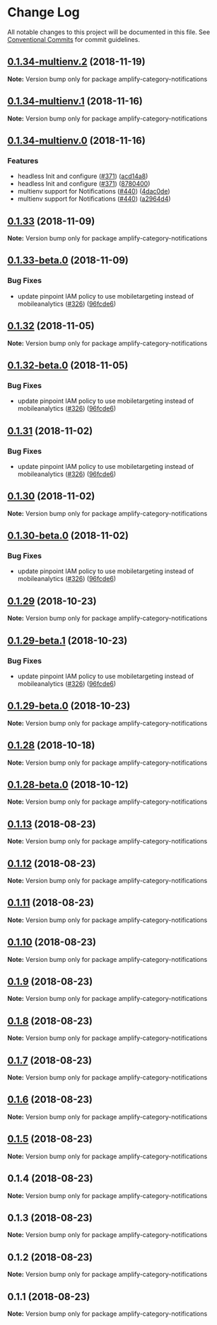 # Change Log

All notable changes to this project will be documented in this file.
See [Conventional Commits](https://conventionalcommits.org) for commit guidelines.

<a name="0.1.34-multienv.2"></a>
## [0.1.34-multienv.2](https://github.com/aws-amplify/amplify-cli/compare/amplify-category-notifications@0.1.34-multienv.1...amplify-category-notifications@0.1.34-multienv.2) (2018-11-19)




**Note:** Version bump only for package amplify-category-notifications

<a name="0.1.34-multienv.1"></a>
## [0.1.34-multienv.1](https://github.com/aws-amplify/amplify-cli/compare/amplify-category-notifications@0.1.34-multienv.0...amplify-category-notifications@0.1.34-multienv.1) (2018-11-16)




**Note:** Version bump only for package amplify-category-notifications

<a name="0.1.34-multienv.0"></a>
## [0.1.34-multienv.0](https://github.com/aws-amplify/amplify-cli/compare/amplify-category-notifications@0.1.33...amplify-category-notifications@0.1.34-multienv.0) (2018-11-16)


### Features

* headless Init and configure ([#371](https://github.com/aws-amplify/amplify-cli/issues/371)) ([acd14a8](https://github.com/aws-amplify/amplify-cli/commit/acd14a8))
* headless Init and configure ([#371](https://github.com/aws-amplify/amplify-cli/issues/371)) ([8780400](https://github.com/aws-amplify/amplify-cli/commit/8780400))
* multienv support for Notifications ([#440](https://github.com/aws-amplify/amplify-cli/issues/440)) ([4dac0de](https://github.com/aws-amplify/amplify-cli/commit/4dac0de))
* multienv support for Notifications ([#440](https://github.com/aws-amplify/amplify-cli/issues/440)) ([a2964d4](https://github.com/aws-amplify/amplify-cli/commit/a2964d4))




<a name="0.1.33"></a>
## [0.1.33](https://github.com/aws-amplify/amplify-cli/compare/amplify-category-notifications@0.1.33-beta.0...amplify-category-notifications@0.1.33) (2018-11-09)




**Note:** Version bump only for package amplify-category-notifications

<a name="0.1.33-beta.0"></a>
## [0.1.33-beta.0](https://github.com/aws-amplify/amplify-cli/compare/amplify-category-notifications@0.1.13...amplify-category-notifications@0.1.33-beta.0) (2018-11-09)


### Bug Fixes

* update pinpoint IAM policy to use mobiletargeting instead of mobileanalytics ([#326](https://github.com/aws-amplify/amplify-cli/issues/326)) ([96fcde6](https://github.com/aws-amplify/amplify-cli/commit/96fcde6))




<a name="0.1.32"></a>
## [0.1.32](https://github.com/aws-amplify/amplify-cli/compare/amplify-category-notifications@0.1.32-beta.0...amplify-category-notifications@0.1.32) (2018-11-05)




**Note:** Version bump only for package amplify-category-notifications

<a name="0.1.32-beta.0"></a>
## [0.1.32-beta.0](https://github.com/aws-amplify/amplify-cli/compare/amplify-category-notifications@0.1.13...amplify-category-notifications@0.1.32-beta.0) (2018-11-05)


### Bug Fixes

* update pinpoint IAM policy to use mobiletargeting instead of mobileanalytics ([#326](https://github.com/aws-amplify/amplify-cli/issues/326)) ([96fcde6](https://github.com/aws-amplify/amplify-cli/commit/96fcde6))




<a name="0.1.31"></a>
## [0.1.31](https://github.com/aws-amplify/amplify-cli/compare/amplify-category-notifications@0.1.13...amplify-category-notifications@0.1.31) (2018-11-02)


### Bug Fixes

* update pinpoint IAM policy to use mobiletargeting instead of mobileanalytics ([#326](https://github.com/aws-amplify/amplify-cli/issues/326)) ([96fcde6](https://github.com/aws-amplify/amplify-cli/commit/96fcde6))




<a name="0.1.30"></a>
## [0.1.30](https://github.com/aws-amplify/amplify-cli/compare/amplify-category-notifications@0.1.30-beta.0...amplify-category-notifications@0.1.30) (2018-11-02)




**Note:** Version bump only for package amplify-category-notifications

<a name="0.1.30-beta.0"></a>
## [0.1.30-beta.0](https://github.com/aws-amplify/amplify-cli/compare/amplify-category-notifications@0.1.13...amplify-category-notifications@0.1.30-beta.0) (2018-11-02)


### Bug Fixes

* update pinpoint IAM policy to use mobiletargeting instead of mobileanalytics ([#326](https://github.com/aws-amplify/amplify-cli/issues/326)) ([96fcde6](https://github.com/aws-amplify/amplify-cli/commit/96fcde6))




<a name="0.1.29"></a>
## [0.1.29](https://github.com/aws-amplify/amplify-cli/compare/amplify-category-notifications@0.1.29-beta.1...amplify-category-notifications@0.1.29) (2018-10-23)




**Note:** Version bump only for package amplify-category-notifications

<a name="0.1.29-beta.1"></a>
## [0.1.29-beta.1](https://github.com/aws-amplify/amplify-cli/compare/amplify-category-notifications@0.1.29-beta.0...amplify-category-notifications@0.1.29-beta.1) (2018-10-23)


### Bug Fixes

* update pinpoint IAM policy to use mobiletargeting instead of mobileanalytics ([#326](https://github.com/aws-amplify/amplify-cli/issues/326)) ([96fcde6](https://github.com/aws-amplify/amplify-cli/commit/96fcde6))




<a name="0.1.29-beta.0"></a>
## [0.1.29-beta.0](https://github.com/aws-amplify/amplify-cli/compare/amplify-category-notifications@0.1.13...amplify-category-notifications@0.1.29-beta.0) (2018-10-23)




**Note:** Version bump only for package amplify-category-notifications

<a name="0.1.28"></a>
## [0.1.28](https://github.com/aws-amplify/amplify-cli/compare/amplify-category-notifications@0.1.28-beta.0...amplify-category-notifications@0.1.28) (2018-10-18)




**Note:** Version bump only for package amplify-category-notifications

<a name="0.1.28-beta.0"></a>
## [0.1.28-beta.0](https://github.com/aws-amplify/amplify-cli/compare/amplify-category-notifications@0.1.13...amplify-category-notifications@0.1.28-beta.0) (2018-10-12)




**Note:** Version bump only for package amplify-category-notifications

<a name="0.1.13"></a>
## [0.1.13](https://github.com/aws-amplify/amplify-cli/compare/amplify-category-notifications@0.1.12...amplify-category-notifications@0.1.13) (2018-08-23)




**Note:** Version bump only for package amplify-category-notifications

<a name="0.1.12"></a>
## [0.1.12](https://github.com/aws-amplify/amplify-cli/compare/amplify-category-notifications@0.1.11...amplify-category-notifications@0.1.12) (2018-08-23)




**Note:** Version bump only for package amplify-category-notifications

<a name="0.1.11"></a>
## [0.1.11](https://github.com/aws-amplify/amplify-cli/compare/amplify-category-notifications@0.1.9...amplify-category-notifications@0.1.11) (2018-08-23)




**Note:** Version bump only for package amplify-category-notifications

<a name="0.1.10"></a>
## [0.1.10](https://github.com/aws-amplify/amplify-cli/compare/amplify-category-notifications@0.1.9...amplify-category-notifications@0.1.10) (2018-08-23)




**Note:** Version bump only for package amplify-category-notifications

<a name="0.1.9"></a>
## [0.1.9](https://github.com/aws-amplify/amplify-cli/compare/amplify-category-notifications@0.1.8...amplify-category-notifications@0.1.9) (2018-08-23)




**Note:** Version bump only for package amplify-category-notifications

<a name="0.1.8"></a>
## [0.1.8](https://github.com/aws-amplify/amplify-cli/compare/amplify-category-notifications@0.1.7...amplify-category-notifications@0.1.8) (2018-08-23)




**Note:** Version bump only for package amplify-category-notifications

<a name="0.1.7"></a>
## [0.1.7](https://github.com/aws-amplify/amplify-cli/compare/amplify-category-notifications@0.1.6...amplify-category-notifications@0.1.7) (2018-08-23)




**Note:** Version bump only for package amplify-category-notifications

<a name="0.1.6"></a>
## [0.1.6](https://github.com/aws-amplify/amplify-cli/compare/amplify-category-notifications@0.1.5...amplify-category-notifications@0.1.6) (2018-08-23)




**Note:** Version bump only for package amplify-category-notifications

<a name="0.1.5"></a>
## [0.1.5](https://github.com/aws-amplify/amplify-cli/compare/amplify-category-notifications@0.1.4...amplify-category-notifications@0.1.5) (2018-08-23)




**Note:** Version bump only for package amplify-category-notifications

<a name="0.1.4"></a>
## 0.1.4 (2018-08-23)




**Note:** Version bump only for package amplify-category-notifications

<a name="0.1.3"></a>
## 0.1.3 (2018-08-23)




**Note:** Version bump only for package amplify-category-notifications

<a name="0.1.2"></a>
## 0.1.2 (2018-08-23)




**Note:** Version bump only for package amplify-category-notifications

<a name="0.1.1"></a>
## 0.1.1 (2018-08-23)




**Note:** Version bump only for package amplify-category-notifications

